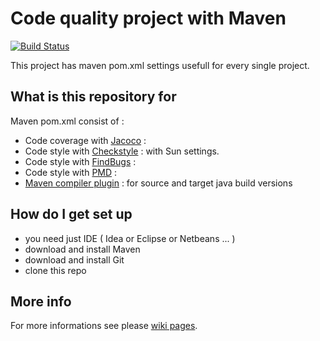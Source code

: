 # Code quality project with Maven #

[![Build Status](https://travis-ci.org/peterszatmary/code-quality-maven-project.svg?branch=master)](https://travis-ci.org/peterszatmary/code-quality-maven-project)

This project has maven pom.xml settings usefull for every single project.

## What is this repository for ##

Maven pom.xml consist of :

*   Code coverage with [Jacoco](http://eclemma.org/jacoco/) : 
*   Code style with [Checkstyle](http://checkstyle.sourceforge.net/) : with Sun settings.
*   Code style with [FindBugs](http://findbugs.sourceforge.net/) :
*   Code style with [PMD](https://pmd.github.io/) :
*   [Maven compiler plugin](https://maven.apache.org/plugins/maven-compiler-plugin/) : for source and target java build versions

## How do I get set up ##

*   you need just IDE ( Idea or Eclipse or Netbeans ... ) 
*   download and install Maven
*   download and install Git 
*   clone this repo

## More info ##
For more informations see please [wiki pages](https://github.com/peterszatmary/code-quality-maven-project/wiki).